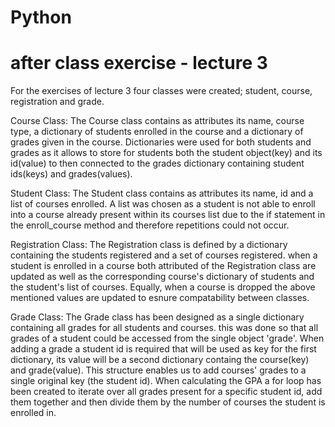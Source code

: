 # Python
# after class exercise - lecture 3
For the exercises of lecture 3 four classes were created; student, course, registration and grade.

Course Class:
  The Course class contains as attributes its name, course type, a dictionary of students enrolled in the course and a dictionary of grades given in the course.
  Dictionaries were used for both students and grades as it allows to store for students both the student object(key) and its id(value) to then connected to the grades dictionary containing student ids(keys) and grades(values).

Student Class:
  The Student class contains as attributes its name, id and a list of courses enrolled. A list was chosen as a student is not able to enroll into a course already present within its courses list due to the if statement in the enroll_course method and therefore repetitions could not occur.

Registration Class:
  The Registration class is defined by a dictionary containing the students registered and a set of courses registered.
  when a student is enrolled in a course both attributed of the Registration class are updated as well as the corresponding course's dictionary of students and the student's list of courses. Equally, when a course is dropped the above mentioned values are updated to esnure compatability between classes.

Grade Class:
  The Grade class has been designed as a single dictionary containing all grades for all students and courses. this was done so that all grades of a student could be accessed from the single object 'grade'.
  When adding a grade a student id is required that will be used as key for the first dictionary, its value will be a second dictionary containg the course(key) and grade(value). This structure enables us to add courses' grades to a single original key (the student id).
  When calculating the GPA a for loop has been created to iterate over all grades present for a specific student id, add them together and then divide them by the number of courses the student is enrolled in. 
